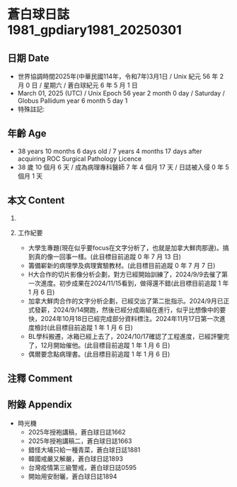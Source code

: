 [_metadata_:encoding]: - "utf-8"
[_metadata_:language]: - "zh-Hant-TW"
[_metadata_:fileformat]: - "markdown"
[_metadata_:MIME_type]: - "text/plain"
[_metadata_:markdown_version]: - "commonmark version 0.30"
[_metadata_:markdown_spec]: - "https://spec.commonmark.org/0.30/"

# 蒼白球日誌1981_gpdiary1981_20250301 #

## 日期 Date ##

* 世界協調時間2025年(中華民國114年，令和7年)3月1日 / Unix 紀元 56 年 2 月 0 日 / 星期六 / 蒼白球紀元 6 年 5 月 1 日
* March 01, 2025 (UTC) / Unix Epoch 56 year 2 month 0 day / Saturday / Globus Pallidum year 6 month 5 day 1
* 特殊註記:

## 年齡 Age ##

* 38 years 10 months 6 days old / 7 years 4 months 17 days after acquiring ROC Surgical Pathology Licence
* 38 歲 10 個月 6 天 / 成為病理專科醫師 7 年 4 個月 17 天 / 日誌被入侵 0 年 5 個月 1 天

## 本文 Content ##

1. 

2. 工作紀要

    - 大學生專題(現在似乎要focus在文字分析了，也就是加拿大鮮肉那邊)。搞到真的像一回事一樣。(此目標目前追蹤 0 年 7 月 13 日)
    - 籌備嶄新的病理學及病理實驗教材。(此目標目前追蹤 0 年 7 月 7 日)
    - H大合作的切片影像分析企劃，對方已經開始訓練了，2024/9/9去催了第一次進度。初步成果在2024/11/15看到，做得還不錯(此目標目前追蹤 1 年 1 月 6 日)
    - 加拿大鮮肉合作的文字分析企劃，已經交出了第二批指示。2024/9月已正式發薪，2024/9/14開跑，然後已經分成兩組在進行，似乎比想像中的要快，2024年10月18日已經完成部分資料標注。2024年11月17日第一次進度檢討(此目標目前追蹤 1 年 1 月 6 日)
    - BL學科搬遷，冰箱已經上去了，2024/10/17確認了工程進度，已經評鑒完了，12月開始催他。(此目標目前追蹤 1 年 1 月 6 日)
    - 偶爾要念點病理書。(此目標目前追蹤 1 年 1 月 6 日)

## 注釋 Comment ##


## 附錄 Appendix ##

* 時光機
    - 2025年授袍講稿，蒼白球日誌1662
    - 2025年授袍講稿二，蒼白球日誌1663
    - 錯怪大埔只給一種青菜，蒼白球日誌1881
    - 韓國戒嚴又解嚴，蒼白球日誌1893
    - 台灣疫情第三級警戒，蒼白球日誌0595
    - 開始用安耐曬，蒼白球日誌1894
